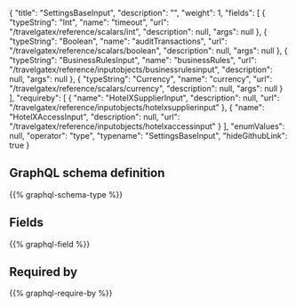 {
  "title": "SettingsBaseInput",
  "description": "",
  "weight": 1,
  "fields": [
    {
      "typeString": "Int",
      "name": "timeout",
      "url": "/travelgatex/reference/scalars/int",
      "description": null,
      "args": null
    },
    {
      "typeString": "Boolean",
      "name": "auditTransactions",
      "url": "/travelgatex/reference/scalars/boolean",
      "description": null,
      "args": null
    },
    {
      "typeString": "BusinessRulesInput",
      "name": "businessRules",
      "url": "/travelgatex/reference/inputobjects/businessrulesinput",
      "description": null,
      "args": null
    },
    {
      "typeString": "Currency",
      "name": "currency",
      "url": "/travelgatex/reference/scalars/currency",
      "description": null,
      "args": null
    }
  ],
  "requireby": [
    {
      "name": "HotelXSupplierInput",
      "description": null,
      "url": "/travelgatex/reference/inputobjects/hotelxsupplierinput"
    },
    {
      "name": "HotelXAccessInput",
      "description": null,
      "url": "/travelgatex/reference/inputobjects/hotelxaccessinput"
    }
  ],
  "enumValues": null,
  "operator": "type",
  "typename": "SettingsBaseInput",
  "hideGithubLink": true
}
## GraphQL schema definition

{{% graphql-schema-type %}}

## Fields

{{% graphql-field %}}

## Required by

{{% graphql-require-by %}}

